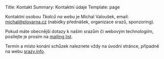 Title: Kontakt
Summary: Kontaktní údaje
Template: page

Kontaktní osobou *Tkalců na webu* je Michal Valoušek, email: [michal@plovarna.cz](mailto:michal@plovarna.cz)
(nabídky přednášek, organizace srazů, sponzoring).

Pokud máte obecnější dotazy k našim srazům či webovým technologiím, posílejte
je prosím na [mailing list][1].

Termín a místo konání schůzek naleznete vždy na úvodní stránce, případně na
webu [srazy.info][2].


[1]: https://groups.google.com/forum/#!forum/tkalci
[2]: http://srazy.info/tkalci-na-webu
